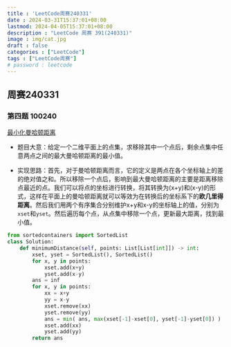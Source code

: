 ```yaml
---
title : 'LeetCode周赛240331'
date : 2024-03-31T15:37:01+08:00
lastmod: 2024-04-05T15:37:01+08:00
description : "LeetCode 周赛 391(240331)" 
image : img/cat.jpg
draft : false    
categories : ["LeetCode"]
tags : ["LeetCode周赛"]
# password : leetcode
---
```


## 周赛240331

### 第四题 100240

[最小化曼哈顿距离](https://leetcode.cn/problems/minimize-manhattan-distances/)

- 题目大意：给定一个二维平面上的点集，求移除其中一个点后，剩余点集中任意两点之间的最大曼哈顿距离的最小值。


- 实现思路：首先，对于曼哈顿距离而言，它的定义是两点在各个坐标轴上的差的绝对值之和。所以移除一个点后，影响到最大曼哈顿距离的主要是距离移除点最近的点。我们可以将点的坐标进行转换，将其转换为(x+y)和(x-y)的形式，这样在平面上的曼哈顿距离就可以等效为在转换后的坐标系下的**欧几里得距离**。然后我们用两个有序集合分别维护x+y和x-y的坐标轴上的值，分别为`xset`和`yset`。然后遍历每个点，从点集中移除一个点，更新最大距离，找到最小值。


```py
from sortedcontainers import SortedList
class Solution:
    def minimumDistance(self, points: List[List[int]]) -> int:
        xset, yset = SortedList(), SortedList()
        for x, y in points:
            xset.add(x+y)
            yset.add(x-y)
        ans = inf
        for x, y in points:
            xx = x+y
            yy = x-y 
            xset.remove(xx)
            yset.remove(yy)
            ans = min( ans, max(xset[-1]-xset[0], yset[-1]-yset[0]) )
            xset.add(xx)
            yset.add(yy)
        return ans
```

